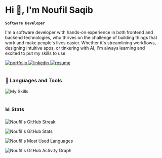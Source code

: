 # Hi 👋, I'm Noufil Saqib

**`Software Developer`**

I'm a software developer with hands-on experience in both frontend and backend technologies, who thrives on the challenge of building things that work and make people's lives easier. Whether it's streamlining workflows, designing intuitive apps, or tinkering with AI, I'm always learning and excited to put my skills to use.

<div>
  <a href="https://noufilsaqib.com/" target="_blank">
    <img src="https://img.shields.io/badge/portfolio-000000?style=for-the-badge&logo=About.me&logoColor=white" alt="portfolio" />
  </a>
  <a href="https://www.linkedin.com/in/muhammad-noufil-saqib/" target="_blank">
    <img src="https://img.shields.io/badge/linkedin-1e77b5?style=for-the-badge&logo=linkedin&logoColor=white" alt="linkedin" />
  </a>
  <a href="https://noufilsaqib.com/assets/Resume_v6.pdf" target="_blank">
    <img src="https://img.shields.io/badge/resume-000000?style=for-the-badge&logo=files&logoColor=white" alt="resume" />
  </a>
</div>

#

### 🧰 Languages and Tools
![My Skills](https://skillicons.dev/icons?i=html,css,js,py,c,java,kotlin,php,ts,react,nextjs,nodejs,express,redux,django,flask,flutter,prisma,mysql,postgres,mongodb,firebase,pytorch,tensorflow,opencv,sklearn,jquery,tailwind,sass,aws)

#

### 📊 Stats

![Noufil's GitHub Streak](https://streak-stats.demolab.com?user=noufilsaqib&theme=tokyonight&border_radius=4.5)

![Noufil's GitHub Stats](https://github-readme-stats.vercel.app/api?username=noufilsaqib&show_icons=true&locale=en&theme=tokyonight)

![Noufil's Most Used Languages](https://github-readme-stats.vercel.app/api/top-langs?username=noufilsaqib&show_icons=true&locale=en&layout=compact&theme=tokyonight)

![Noufil's GitHub Activity Graph](https://github-readme-activity-graph.vercel.app/graph?username=noufilsaqib&theme=tokyo-night&area=true&radius=8)

<!---
#

### Projects
![Noufil's Intelliscan Repository](https://github-readme-stats.vercel.app/api/pin/?username=noufilsaqib&repo=intelliscan&theme=tokyonight)
![Noufil's Kindr Repository](https://github-readme-stats.vercel.app/api/pin/?username=noufilsaqib&repo=kindr&theme=tokyonight)
![Noufil's Baaj Repository](https://github-readme-stats.vercel.app/api/pin/?username=noufilsaqib&repo=yvr-hacks-2024&theme=tokyonight)
![Noufil's Ora Repository](https://github-readme-stats.vercel.app/api/pin/?username=noufilsaqib&repo=qds_hacks_2024&theme=tokyonight)
-->

